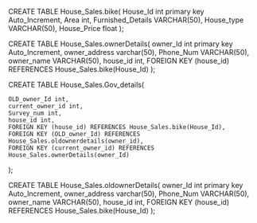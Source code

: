 CREATE TABLE House_Sales.bike(
    House_Id int primary key Auto_Increment,
    Area int,
    Furnished_Details VARCHAR(50),
    House_type VARCHAR(50),
    House_Price float
);



CREATE TABLE House_Sales.ownerDetails(
    owner_Id int primary key Auto_Increment,
    owner_address varchar(50),
    Phone_Num VARCHAR(50),
    owner_name VARCHAR(50),
    house_id int,
    FOREIGN KEY (house_id) REFERENCES House_Sales.bike(House_Id)
);

CREATE TABLE House_Sales.Gov_details(

    OLD_owner_Id int,
    current_owner_id int,
    Survey_num int,
    house_id int,
    FOREIGN KEY (house_id) REFERENCES House_Sales.bike(House_Id),
    FOREIGN KEY (OLD_owner_Id) REFERENCES House_Sales.oldownerdetails(owner_id),
    FOREIGN KEY (current_owner_id) REFERENCES House_Sales.ownerDetails(owner_Id)
);



CREATE TABLE House_Sales.oldownerDetails(
    owner_Id int primary key Auto_Increment,
    owner_address varchar(50),
    Phone_Num VARCHAR(50),
    owner_name VARCHAR(50),
    house_id int,
    FOREIGN KEY (house_id) REFERENCES House_Sales.bike(House_Id)
);